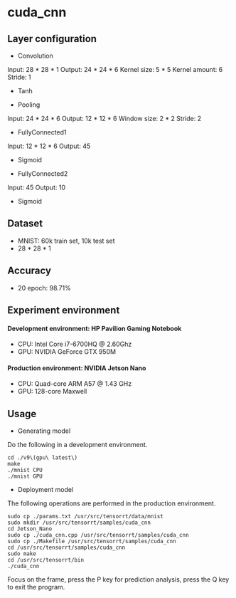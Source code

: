 # cuda_cnn

## Layer configuration
- Convolution

Input: 28 * 28 * 1
Output: 24 * 24 * 6
Kernel size: 5 * 5
Kernel amount: 6
Stride: 1

- Tanh

- Pooling

Input: 24 * 24 * 6
Output: 12 * 12 * 6
Window size: 2 * 2
Stride: 2

- FullyConnected1

Input: 12 * 12 * 6
Output: 45

- Sigmoid

- FullyConnected2

Input: 45
Output: 10

- Sigmoid

## Dataset
- MNIST: 60k train set, 10k test set
- 28 * 28 * 1

## Accuracy
- 20 epoch: 98.71%

## Experiment environment
#### Development environment: HP Pavilion Gaming Notebook
- CPU: Intel Core i7-6700HQ @ 2.60Ghz
- GPU: NVIDIA GeForce GTX 950M

#### Production environment: NVIDIA Jetson Nano
- CPU: Quad-core ARM A57 @ 1.43 GHz
- GPU: 128-core Maxwell

## Usage
- Generating model

Do the following in a development environment.
```
cd ./v9\(gpu\ latest\)
make
./mnist CPU
./mnist GPU
``` 
- Deployment model

The following operations are performed in the production environment.
```
sudo cp ./params.txt /usr/src/tensorrt/data/mnist
sudo mkdir /usr/src/tensorrt/samples/cuda_cnn
cd Jetson_Nano
sudo cp ./cuda_cnn.cpp /usr/src/tensorrt/samples/cuda_cnn
sudo cp ./Makefile /usr/src/tensorrt/samples/cuda_cnn
cd /usr/src/tensorrt/samples/cuda_cnn
sudo make
cd /usr/src/tensorrt/bin
./cuda_cnn
``` 
Focus on the frame, press the P key for prediction analysis, press the Q key to exit the program.



